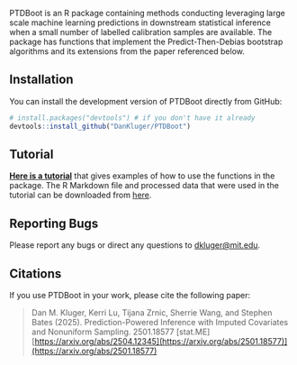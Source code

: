 
PTDBoot is an R package containing methods conducting leveraging large scale machine learning predictions in downstream statistical inference when a small number of labelled calibration samples are available. The package has functions that implement the Predict-Then-Debias bootstrap algorithms and its extensions from the paper referenced below. 

## Installation

You can install the development version of PTDBoot directly from GitHub: 

```r
# install.packages("devtools") # if you don't have it already
devtools::install_github("DanKluger/PTDBoot")
```
## Tutorial
[**Here is a tutorial**](https://dankluger.github.io/PTDBootTutorial/Tutorial.html) that gives examples of how to use the functions in the package. The R Markdown file and processed data that were used in the tutorial can be downloaded from [here](https://github.com/DanKluger/PTDBootTutorial).

## Reporting Bugs

Please report any bugs or direct any questions to dkluger@mit.edu.

## Citations

If you use PTDBoot in your work, please cite the following paper:

> Dan M. Kluger, Kerri Lu, Tijana Zrnic, Sherrie Wang, and Stephen Bates (2025). Prediction-Powered Inference with Imputed Covariates and Nonuniform Sampling. 2501.18577 [stat.ME]  
 [https://arxiv.org/abs/2504.12345](https://arxiv.org/abs/2501.18577)](https://arxiv.org/abs/2501.18577)


